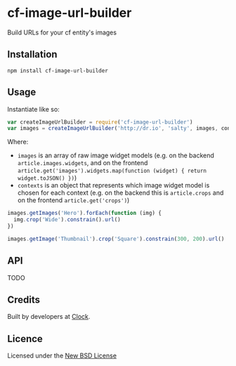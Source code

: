# cf-image-url-builder

Build URLs for your cf entity's images

## Installation

```
npm install cf-image-url-builder
```

## Usage

Instantiate like so:

```js
var createImageUrlBuilder = require('cf-image-url-builder')
var images = createImageUrlBuilder('http://dr.io', 'salty', images, contexts)
```

Where:
- `images` is an array of raw image widget models (e.g. on the backend `article.images.widgets`,
and on the frontend `article.get('images').widgets.map(function (widget) { return widget.toJSON() })`)
- `contexts` is an object that represents which image widget model is chosen for each context (e.g. on
the backend this is `article.crops` and on the frontend `article.get('crops')`)


```js
images.getImages('Hero').forEach(function (img) {
  img.crop('Wide').constrain().url()
})

images.getImage('Thumbnail').crop('Square').constrain(300, 200).url()
```

## API

TODO

## Credits
Built by developers at [Clock](http://clock.co.uk).

## Licence
Licensed under the [New BSD License](http://opensource.org/licenses/bsd-license.php)
